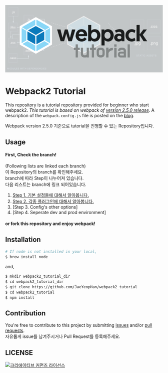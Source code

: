 ![](./images/webpack.png)
# Webpack2 Tutorial  
This repository is a tutorial repository provided for beginner who start webpack2.
_This tutorial is based on webpack of [version 2.5.0 release](https://github.com/webpack/webpack/releases)_.
A description of the `webpack.config.js` file is posted on the [blog](https://jaeyeophan.github.io/).

Webpack version 2.5.0 기준으로 tutorial을 진행할 수 있는 Repository입니다.

## Usage
#### First, Check the branch!
(Following lists are linked each branch)  
이 Repository의 branch를 확인해주세요.  
branch에 따라 Step이 나누어져 있습니다.  
다음 리스트는 branch에 링크 되어있습니다.
1. [Step 1. 기본 설정들에 대해서 알아봅니다.](https://github.com/JaeYeopHan/webpack2_tutorial/tree/Step-1)
2. [Step 2. 각종 플러그인에 대해서 알아봅니다.](https://github.com/JaeYeopHan/webpack2_tutorial/tree/Step-2)
3. [Step 3. Config's other options]
4. [Step 4. Seperate dev and prod environment]

#### or fork this repository and enjoy webpack!

## Installation
```bash
# If node is not installed in your local,
$ brew install node 
```
and,
```bash
$ mkdir webpack2_tutorial_dir
$ cd webpack2_tutorial_dir
$ git clone https://github.com/JaeYeopHan/webpack2_tutorial
$ cd webpack2_tutorial
$ npm install
```
## Contribution
You're free to contribute to this project by submitting [issues](https://github.com/JaeYeopHan/webpack2_tutorial/issues) and/or [pull requests](https://github.com/JaeYeopHan/webpack2_tutorial/pulls).  
자유롭게 issue를 남겨주시거나 Pull Request를 등록해주세요.

## LICENSE
<a rel="license" href="http://creativecommons.org/licenses/by/4.0/"><img alt="크리에이티브 커먼즈 라이선스" style="border-width:0" src="https://i.creativecommons.org/l/by/4.0/88x31.png" /></a>

